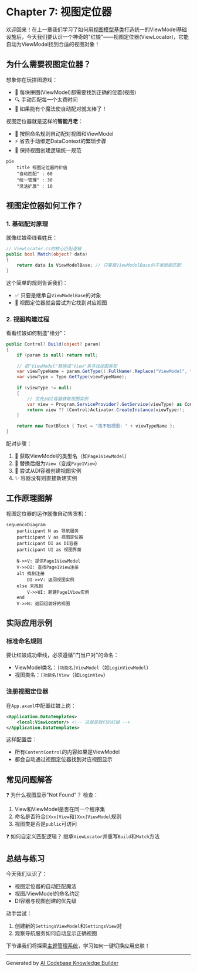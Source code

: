 # Chapter 7: 视图定位器

欢迎回来！在上一章我们学习了如何用[视图模型基类](06_视图模型基类_.md)打造统一的ViewModel基础设施后，今天我们要认识一个神奇的"红娘"——视图定位器(ViewLocator)，它能自动为ViewModel找到合适的视图对象！

## 为什么需要视图定位器？

想象你在玩拼图游戏：
- 🧩 每块拼图(ViewModel)都需要找到正确的位置(视图)
- 🔍 手动匹配每一个太费时间
- 🧙 如果能有个魔法使自动配对就太棒了！

视图定位器就是这样的**智能月老**：
- 🤝 按照命名规则自动配对视图和ViewModel
- ⚡ 省去手动绑定DataContext的繁琐步骤
- 🔄 保持视图创建逻辑统一规范

```mermaid
pie
    title 视图定位器的价值
    "自动匹配" : 60
    "统一管理" : 30
    "灵活扩展" : 10
```

## 视图定位器如何工作？

### 1. 基础配对原理

就像红娘牵线看姓氏：

```csharp
// ViewLocator.cs的核心匹配逻辑
public bool Match(object? data)
{
    return data is ViewModelBase; // 只要是ViewModelBase的子类就能匹配
}
```

这个简单的规则告诉我们：
- ✅ 只要是继承自`ViewModelBase`的对象
- 🎯 视图定位器就会尝试为它找到对应视图

### 2. 视图构建过程

看看红娘如何制造"缘分"：

```csharp
public Control? Build(object? param)
{
    if (param is null) return null;
    
    // 把"ViewModel"替换成"View"来寻找视图类型
    var viewTypeName = param.GetType().FullName!.Replace("ViewModel", "View");
    var viewType = Type.GetType(viewTypeName);
    
    if (viewType != null) 
    {
        // 优先从DI容器获取视图实例
        var view = Program.ServiceProvider?.GetService(viewType) as Control;
        return view ?? (Control)Activator.CreateInstance(viewType)!;
    }
    
    return new TextBlock { Text = "找不到视图: " + viewTypeName };
}
```

配对步骤：
1. 📛 获取ViewModel的类型名（如`Page1ViewModel`）
2. 🔄 替换后缀为`View`（变成`Page1View`）
3. 🎁 尝试从DI容器创建视图实例
4. ✨ 容器没有则直接新建实例

## 工作原理图解

视图定位器的运作就像自动售货机：

```mermaid
sequenceDiagram
    participant N as 导航服务
    participant V as 视图定位器
    participant DI as DI容器
    participant UI as 视图界面
    
    N->>V: 提供Page1ViewModel
    V->>DI: 查找Page1View注册
    alt 找到注册
        DI->>V: 返回视图实例
    else 未找到
        V->>UI: 新建Page1View实例
    end
    V->>N: 返回组装好的视图
```

## 实际应用示例

### 标准命名规则

要让红娘成功牵线，必须遵循"门当户对"的命名：
- ViewModel类名：`[功能名]ViewModel`（如`LoginViewModel`）
- 视图类名：`[功能名]View`（如`LoginView`）

### 注册视图定位器

在`App.axaml`中配置红娘上岗：

```xml
<Application.DataTemplates>
    <local:ViewLocator/> <!-- 这就是我们的红娘 -->
</Application.DataTemplates>
```

这样配置后：
- 所有`ContentControl`的内容如果是ViewModel
- 都会自动通过视图定位器找到对应视图显示

## 常见问题解答

❓ 为什么视图显示"Not Found"？
检查：
1. View和ViewModel是否在同一个程序集
2. 命名是否符合`[Xxx]View`和`[Xxx]ViewModel`规则
3. 视图类是否是`public`可访问

❓ 如何自定义匹配逻辑？
继承`ViewLocator`并重写`Build`和`Match`方法

## 总结与练习

今天我们认识了：
- 视图定位器的自动匹配魔法
- 视图/ViewModel的命名约定
- DI容器与视图创建的优先级

动手尝试：
1. 创建新的`SettingsViewModel`和`SettingsView`对
2. 观察导航服务如何自动显示正确视图

下节课我们将探索[主题管理系统](08_主题管理系统_.md)，学习如何一键切换应用皮肤！

---

Generated by [AI Codebase Knowledge Builder](https://github.com/The-Pocket/Tutorial-Codebase-Knowledge)
